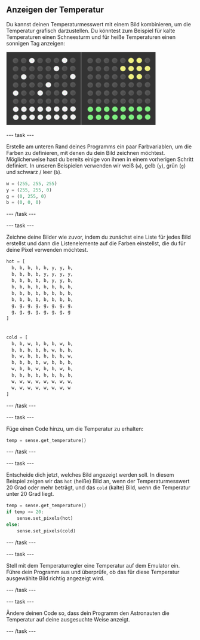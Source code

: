 ## Anzeigen der Temperatur

Du kannst deinen Temperaturmesswert mit einem Bild kombinieren, um die Temperatur grafisch darzustellen. Du könntest zum Beispiel für kalte Temperaturen einen Schneesturm und für heiße Temperaturen einen sonnigen Tag anzeigen:

![Heiß und kalt](images/hot-and-cold.png)

--- task ---

Erstelle am unteren Rand deines Programms ein paar Farbvariablen, um die Farben zu definieren, mit denen du dein Bild zeichnen möchtest. Möglicherweise hast du bereits einige von ihnen in einem vorherigen Schritt definiert. In unseren Beispielen verwenden wir weiß (`w`), gelb (`y`), grün (`g`) und schwarz / leer (`b`).

```python
w = (255, 255, 255)
y = (255, 255, 0)
g = (0, 255, 0)
b = (0, 0, 0)
```

--- /task ---

--- task ---

Zeichne deine Bilder wie zuvor, indem du zunächst eine Liste für jedes Bild erstellst und dann die Listenelemente auf die Farben einstellst, die du für deine Pixel verwenden möchtest.

```python
hot = [
  b, b, b, b, b, y, y, b,
  b, b, b, b, y, y, y, y,
  b, b, b, b, b, y, y, b,
  b, b, b, b, b, b, b, b,
  b, b, b, b, b, b, b, b,
  b, b, b, b, b, b, b, b,
  g, g, g, g, g, g, g, g,
  g, g, g, g, g, g, g, g
]


cold = [
  b, b, w, b, b, b, w, b,
  b, b, b, b, b, w, b, b,
  b, w, b, b, b, b, b, w,
  b, b, b, b, w, b, b, b,
  w, b, b, w, b, b, w, b,
  b, b, b, b, b, b, b, b,
  w, w, w, w, w, w, w, w,
  w, w, w, w, w, w, w, w
]
```

--- /task ---

--- task ---

Füge einen Code hinzu, um die Temperatur zu erhalten:

```python
temp = sense.get_temperature()
```

--- /task ---

--- task ---

Entscheide dich jetzt, welches Bild angezeigt werden soll. In diesem Beispiel zeigen wir das `hot` (heiße) Bild an, wenn der Temperaturmesswert 20 Grad oder mehr beträgt, und das `cold` (kalte) Bild, wenn die Temperatur unter 20 Grad liegt.

```python
temp = sense.get_temperature()
if temp >= 20:
    sense.set_pixels(hot)
else:
    sense.set_pixels(cold)
```

--- /task ---

--- task ---

Stell mit dem Temperaturregler eine Temperatur auf dem Emulator ein. Führe dein Programm aus und überprüfe, ob das für diese Temperatur ausgewählte Bild richtig angezeigt wird.

--- /task ---

--- task ---

Ändere deinen Code so, dass dein Programm den Astronauten die Temperatur auf deine ausgesuchte Weise anzeigt.

--- /task ---